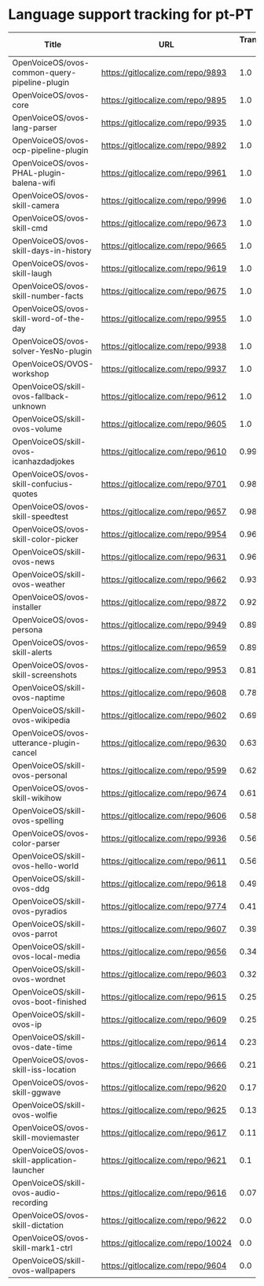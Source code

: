 # Language support tracking for pt-PT

| Title | URL | Translated % | Total Chars | Total Words | Untranslated Chars | Untranslated Words | Translated Chars | Translated Words |
| --- | --- | --- | --- | --- | --- | --- | --- | --- |
| OpenVoiceOS/ovos-common-query-pipeline-plugin | https://gitlocalize.com/repo/9893 | 1.0 | 67 | 15 | 0 | 0 | 67 | 15 |
| OpenVoiceOS/ovos-core | https://gitlocalize.com/repo/9895 | 1.0 | 935 | 153 | 0 | 0 | 935 | 153 |
| OpenVoiceOS/ovos-lang-parser | https://gitlocalize.com/repo/9935 | 1.0 | 1099 | 159 | 0 | 0 | 1099 | 159 |
| OpenVoiceOS/ovos-ocp-pipeline-plugin | https://gitlocalize.com/repo/9892 | 1.0 | 2606 | 304 | 0 | 0 | 2606 | 304 |
| OpenVoiceOS/ovos-PHAL-plugin-balena-wifi | https://gitlocalize.com/repo/9961 | 1.0 | 753 | 131 | 0 | 0 | 753 | 131 |
| OpenVoiceOS/ovos-skill-camera | https://gitlocalize.com/repo/9996 | 1.0 | 310 | 62 | 0 | 0 | 310 | 62 |
| OpenVoiceOS/ovos-skill-cmd | https://gitlocalize.com/repo/9673 | 1.0 | 101 | 11 | 0 | 0 | 101 | 11 |
| OpenVoiceOS/ovos-skill-days-in-history | https://gitlocalize.com/repo/9665 | 1.0 | 10846902 | 1751706 | 0 | 0 | 10846902 | 1751706 |
| OpenVoiceOS/ovos-skill-laugh | https://gitlocalize.com/repo/9619 | 1.0 | 291 | 41 | 0 | 0 | 291 | 41 |
| OpenVoiceOS/ovos-skill-number-facts | https://gitlocalize.com/repo/9675 | 1.0 | 557 | 76 | 0 | 0 | 557 | 76 |
| OpenVoiceOS/ovos-skill-word-of-the-day | https://gitlocalize.com/repo/9955 | 1.0 | 114 | 29 | 0 | 0 | 114 | 29 |
| OpenVoiceOS/ovos-solver-YesNo-plugin | https://gitlocalize.com/repo/9938 | 1.0 | 812 | 156 | 0 | 0 | 812 | 156 |
| OpenVoiceOS/OVOS-workshop | https://gitlocalize.com/repo/9937 | 1.0 | 5 | 2 | 0 | 0 | 5 | 2 |
| OpenVoiceOS/skill-ovos-fallback-unknown | https://gitlocalize.com/repo/9612 | 1.0 | 829 | 175 | 0 | 0 | 829 | 175 |
| OpenVoiceOS/skill-ovos-volume | https://gitlocalize.com/repo/9605 | 1.0 | 1485 | 266 | 0 | 0 | 1485 | 266 |
| OpenVoiceOS/skill-ovos-icanhazdadjokes | https://gitlocalize.com/repo/9610 | 0.99 | 84445 | 15866 | 548 | 107 | 83897 | 15759 |
| OpenVoiceOS/ovos-skill-confucius-quotes | https://gitlocalize.com/repo/9701 | 0.98 | 10694 | 1962 | 236 | 23 | 10458 | 1939 |
| OpenVoiceOS/ovos-skill-speedtest | https://gitlocalize.com/repo/9657 | 0.98 | 560 | 80 | 9 | 1 | 551 | 79 |
| OpenVoiceOS/ovos-skill-color-picker | https://gitlocalize.com/repo/9954 | 0.96 | 643 | 107 | 23 | 5 | 620 | 102 |
| OpenVoiceOS/skill-ovos-news | https://gitlocalize.com/repo/9631 | 0.96 | 630 | 86 | 27 | 1 | 603 | 85 |
| OpenVoiceOS/skill-ovos-weather | https://gitlocalize.com/repo/9662 | 0.93 | 13453 | 2231 | 973 | 162 | 12480 | 2069 |
| OpenVoiceOS/ovos-installer | https://gitlocalize.com/repo/9872 | 0.92 | 7222 | 1090 | 572 | 87 | 6650 | 1003 |
| OpenVoiceOS/ovos-persona | https://gitlocalize.com/repo/9949 | 0.89 | 6271 | 758 | 671 | 68 | 5600 | 690 |
| OpenVoiceOS/ovos-skill-alerts | https://gitlocalize.com/repo/9659 | 0.89 | 6736 | 1159 | 755 | 154 | 5981 | 1005 |
| OpenVoiceOS/ovos-skill-screenshots | https://gitlocalize.com/repo/9953 | 0.81 | 276 | 45 | 52 | 9 | 224 | 36 |
| OpenVoiceOS/skill-ovos-naptime | https://gitlocalize.com/repo/9608 | 0.78 | 950 | 159 | 211 | 28 | 739 | 131 |
| OpenVoiceOS/skill-ovos-wikipedia | https://gitlocalize.com/repo/9602 | 0.69 | 1339 | 195 | 415 | 57 | 924 | 138 |
| OpenVoiceOS/ovos-utterance-plugin-cancel | https://gitlocalize.com/repo/9630 | 0.63 | 220 | 36 | 82 | 14 | 138 | 22 |
| OpenVoiceOS/skill-ovos-personal | https://gitlocalize.com/repo/9599 | 0.62 | 1027 | 148 | 387 | 52 | 640 | 96 |
| OpenVoiceOS/ovos-skill-wikihow | https://gitlocalize.com/repo/9674 | 0.61 | 471 | 74 | 183 | 24 | 288 | 50 |
| OpenVoiceOS/skill-ovos-spelling | https://gitlocalize.com/repo/9606 | 0.58 | 238 | 35 | 100 | 16 | 138 | 19 |
| OpenVoiceOS/ovos-color-parser | https://gitlocalize.com/repo/9936 | 0.56 | 170418 | 28597 | 75492 | 12888 | 94926 | 15709 |
| OpenVoiceOS/skill-ovos-hello-world | https://gitlocalize.com/repo/9611 | 0.56 | 503 | 86 | 220 | 27 | 283 | 59 |
| OpenVoiceOS/skill-ovos-ddg | https://gitlocalize.com/repo/9618 | 0.49 | 1731 | 287 | 878 | 135 | 853 | 152 |
| OpenVoiceOS/skill-ovos-pyradios | https://gitlocalize.com/repo/9774 | 0.41 | 63 | 7 | 37 | 3 | 26 | 4 |
| OpenVoiceOS/skill-ovos-parrot | https://gitlocalize.com/repo/9607 | 0.39 | 2052 | 360 | 1242 | 205 | 810 | 155 |
| OpenVoiceOS/skill-ovos-local-media | https://gitlocalize.com/repo/9656 | 0.34 | 1352 | 254 | 888 | 162 | 464 | 92 |
| OpenVoiceOS/skill-ovos-wordnet | https://gitlocalize.com/repo/9603 | 0.32 | 923 | 163 | 627 | 105 | 296 | 58 |
| OpenVoiceOS/skill-ovos-boot-finished | https://gitlocalize.com/repo/9615 | 0.25 | 1661 | 202 | 1243 | 168 | 418 | 34 |
| OpenVoiceOS/skill-ovos-ip | https://gitlocalize.com/repo/9609 | 0.25 | 1009 | 190 | 755 | 143 | 254 | 47 |
| OpenVoiceOS/skill-ovos-date-time | https://gitlocalize.com/repo/9614 | 0.23 | 11254 | 2127 | 8642 | 1642 | 2612 | 485 |
| OpenVoiceOS/ovos-skill-iss-location | https://gitlocalize.com/repo/9666 | 0.21 | 2993 | 483 | 2361 | 385 | 632 | 98 |
| OpenVoiceOS/ovos-skill-ggwave | https://gitlocalize.com/repo/9620 | 0.17 | 724 | 81 | 601 | 60 | 123 | 21 |
| OpenVoiceOS/skill-ovos-wolfie | https://gitlocalize.com/repo/9625 | 0.13 | 724 | 116 | 633 | 97 | 91 | 19 |
| OpenVoiceOS/ovos-skill-moviemaster | https://gitlocalize.com/repo/9617 | 0.11 | 4577 | 639 | 4058 | 571 | 519 | 68 |
| OpenVoiceOS/ovos-skill-application-launcher | https://gitlocalize.com/repo/9621 | 0.1 | 533 | 61 | 478 | 55 | 55 | 6 |
| OpenVoiceOS/skill-ovos-audio-recording | https://gitlocalize.com/repo/9616 | 0.07 | 2458 | 375 | 2295 | 352 | 163 | 23 |
| OpenVoiceOS/ovos-skill-dictation | https://gitlocalize.com/repo/9622 | 0.0 | 6022 | 867 | 5994 | 862 | 28 | 5 |
| OpenVoiceOS/ovos-skill-mark1-ctrl | https://gitlocalize.com/repo/10024 | 0.0 | 2778 | 463 | 2778 | 463 | 0 | 0 |
| OpenVoiceOS/skill-ovos-wallpapers | https://gitlocalize.com/repo/9604 | 0.0 | 1304 | 133 | 1304 | 133 | 0 | 0 |
